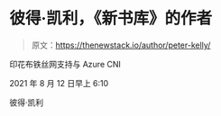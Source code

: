 # 彼得·凯利，《新书库》的作者

> 原文：<https://thenewstack.io/author/peter-kelly/>

印花布铁丝网支持与 Azure CNI

2021 年 8 月 12 日早上 6:10

彼得·凯利